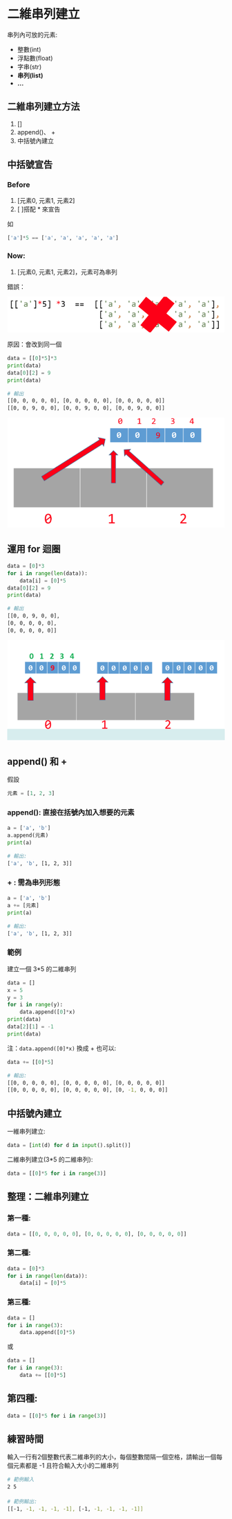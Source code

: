 # 二維串列建立

串列內可放的元素:

* 整數\(int\)
* 浮點數\(float\)
* 字串\(str\)
* **串列\(list\)**
* **...**

## 二維串列建立方法

1. \[\]
2. append\(\)、 +
3. 中括號內建立

## 中括號宣告

### Before

1. \[元素0, 元素1, 元素2\]
2. \[ \]搭配 \* 來宣告

如

```python
['a']*5 == ['a', 'a', 'a', 'a', 'a']
```

### Now:

1. \[元素0, 元素1, 元素2\]，元素可為串列

錯誤：

![](../../.gitbook/assets/image%20%2893%29.png)

原因：會改到同一個

```python
data = [[0]*5]*3
print(data)
data[0][2] = 9
print(data)
```

```bash
# 輸出
[[0, 0, 0, 0, 0], [0, 0, 0, 0, 0], [0, 0, 0, 0, 0]]
[[0, 0, 9, 0, 0], [0, 0, 9, 0, 0], [0, 0, 9, 0, 0]]
```

![](../../.gitbook/assets/image%20%2870%29.png)

## 運用 for 迴圈

```python
data = [0]*3
for i in range(len(data)):
    data[i] = [0]*5
data[0][2] = 9
print(data)
```

```bash
# 輸出
[[0, 0, 9, 0, 0],
[0, 0, 0, 0, 0],
[0, 0, 0, 0, 0]]
```

![](../../.gitbook/assets/image%20%2874%29.png)

## append\(\) 和 +

假設 

```python
元素 = [1, 2, 3]
```

### append\(\): 直接在括號內加入想要的元素

```python
a = ['a', 'b']
a.append(元素)
print(a)
```

```bash
# 輸出:
['a', 'b', [1, 2, 3]]
```

### + : 需為串列形態

```python
a = ['a', 'b']
a += [元素]
print(a)
```

```bash
# 輸出:
['a', 'b', [1, 2, 3]]
```

### 範例

建立一個 3\*5 的二維串列

```python
data = []
x = 5
y = 3
for i in range(y):
    data.append([0]*x)
print(data)
data[2][1] = -1
print(data)
```

注：`data.append([0]*x)` 換成 + 也可以:

```python
data += [[0]*5]
```

```bash
# 輸出:
[[0, 0, 0, 0, 0], [0, 0, 0, 0, 0], [0, 0, 0, 0, 0]]
[[0, 0, 0, 0, 0], [0, 0, 0, 0, 0], [0, -1, 0, 0, 0]]
```

## 中括號內建立

一維串列建立:

```python
data = [int(d) for d in input().split()]
```

二維串列建立\(3\*5 的二維串列\):

```python
data = [[0]*5 for i in range(3)]
```

## 整理：二維串列建立

### 第一種:

```python
data = [[0, 0, 0, 0, 0], [0, 0, 0, 0, 0], [0, 0, 0, 0, 0]]
```

### 第二種:

```python
data = [0]*3
for i in range(len(data)):
    data[i] = [0]*5
```

### 第三種:

```python
data = []
for i in range(3):
    data.append([0]*5)
```

或

```python
data = []
for i in range(3):
    data += [[0]*5]
```

## 第四種:

```python
data = [[0]*5 for i in range(3)]
```

## 練習時間

輸入一行有2個整數代表二維串列的大小，每個整數間隔一個空格，請輸出一個每個元素都是 -1 且符合輸入大小的二維串列

```bash
# 範例輸入
2 5

# 範例輸出:
[[-1, -1, -1, -1, -1], [-1, -1, -1, -1, -1]]
```



